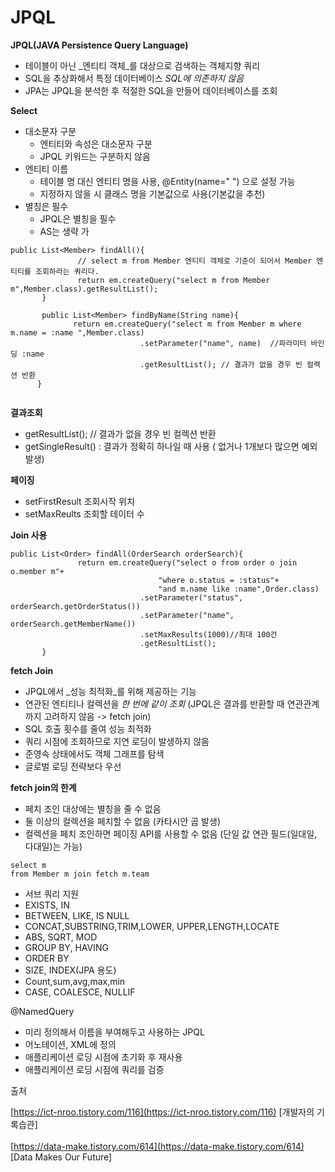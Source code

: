 # JPQL

**JPQL(JAVA Persistence Query Language)**

* 테이블이 아닌 _엔티티 객체_를 대상으로 검색하는 객체지향 쿼리
* SQL을 추상화해서 특정 데이터베이스 _SQL에 의존하지 않음_
* JPA는 JPQL을 분석한 후 적절한 SQL을 만들어 데이터베이스를 조회

**Select**

* 대소문자 구분
  * 엔티티와 속성은 대소문자 구분
  * JPQL 키워드는 구분하지 않음
* 엔티티 이름
  * 테이블 명 대신 엔티티 명을 사용, @Entity(name=" ") 으로 설정 가능
  * 지정하지 않을 시 클래스 명을 기본값으로 사용(기본값을 추천)
* 별칭은 필수
  * &#x20;JPQL은 별칭을 필수
  * AS는 생략 가

```
public List<Member> findAll(){
               // select m from Member 엔티티 객체로 기준이 되어서 Member 엔티티를 조회하라는 쿼리다.
               return em.createQuery("select m from Member m",Member.class).getResultList();
       }
      
       public List<Member> findByName(String name){
              return em.createQuery("select m from Member m where m.name = :name ",Member.class)
                             .setParameter("name", name)  //파라미터 바인딩 :name
                             .getResultList(); // 결과가 없을 경우 빈 컬렉션 반환
      }


```

**결과조회**

* getResultList(); // 결과가 없을 경우 빈 컬렉션 반환
* getSingleResult() : 결과가 정확히 하나일 때 사용 ( 없거나 1개보다 많으면 예외 발생)

**페이징**

* setFirstResult 조회시작 위치
* setMaxReults 조회할 테이터 수

**Join 사용**

```
public List<Order> findAll(OrderSearch orderSearch){
               return em.createQuery("select o from order o join o.member m"+
                                 "where o.status = :status"+
                                 "and m.name like :name",Order.class)
                             .setParameter("status", orderSearch.getOrderStatus())
                             .setParameter("name", orderSearch.getMemberName())
                             .setMaxResults(1000)//최대 100건
                             .getResultList();
       }
```

**fetch Join**

* &#x20;JPQL에서 _성능 최적화_를 위해 제공하는 기능
* 연관된 엔티티나 컬렉션을 _한 번에 같이 조회_ (JPQL은 결과를 반환할 때 연관관계까지 고려하지 않음 -> fetch join)
* &#x20;SQL 호출 횟수를 줄여 성능 최적화
* &#x20;쿼리 시점에 조회하므로 지연 로딩이 발생하지 않음
* &#x20;준영속 상태에서도 객체 그래프를 탐색
* 글로벌 로딩 전략보다 우선

&#x20;**fetch join의 한계**

* 페치 조인 대상에는 별칭을 줄 수 없음
* &#x20;둘 이상의 컬렉션을 페치할 수 없음 (카타시안 곱 발생)
* 컬렉션을 페치 조인하면 페이징 API를 사용할 수 없음 (단일 값 연관 필드(일대일, 다대일)는 가능)

```
select m
from Member m join fetch m.team
```



* 서브 쿼리 지원
* &#x20;EXISTS, IN
* BETWEEN, LIKE, IS NULL
* CONCAT,SUBSTRING,TRIM,LOWER, UPPER,LENGTH,LOCATE
* ABS, SQRT, MOD
* GROUP BY, HAVING
* ORDER BY
* SIZE, INDEX(JPA 용도)
* Count,sum,avg,max,min
* CASE, COALESCE, NULLIF

@NamedQuery

* 미리 정의해서 이름을 부여해두고 사용하는 JPQL
* 어노테이션, XML에 정의
* 애플리케이션 로딩 시점에 초기화 후 재사용
* 애플리케이션 로딩 시점에 쿼리를 검증

출처

[https://ict-nroo.tistory.com/116](https://ict-nroo.tistory.com/116) \[개발자의 기록습관]\
\
[https://data-make.tistory.com/614](https://data-make.tistory.com/614) \[Data Makes Our Future]
